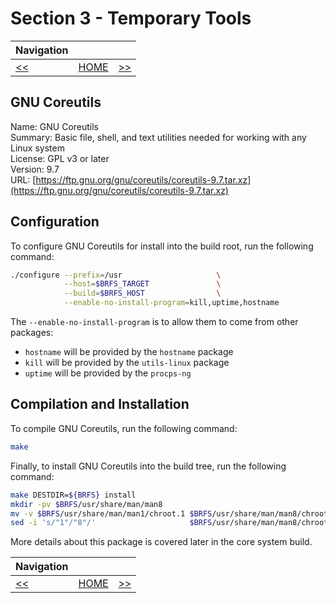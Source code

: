 # Section 3 - Temporary Tools

| Navigation |||
| --- | --- | ---: |
| [<<](./GNUBash.md) | [HOME](../README.md) | [>>](./GNUDiffutils.md) |

## GNU Coreutils

Name: GNU Coreutils<br />
Summary: Basic file, shell, and text utilities needed for working with any Linux system<br />
License: GPL v3 or later<br />
Version: 9.7<br />
URL: [https://ftp.gnu.org/gnu/coreutils/coreutils-9.7.tar.xz](https://ftp.gnu.org/gnu/coreutils/coreutils-9.7.tar.xz)<br />

## Configuration

To configure GNU Coreutils for install into the build root, run the following command:

```bash
./configure --prefix=/usr                     \
            --host=$BRFS_TARGET               \
            --build=$BRFS_HOST                \
            --enable-no-install-program=kill,uptime,hostname
```

The `--enable-no-install-program` is to allow them to come from other packages:

- `hostname` will be provided by the `hostname` package
- `kill` will be provided by the `utils-linux` package
- `uptime` will be provided by the `procps-ng`

## Compilation and Installation

To compile GNU Coreutils, run the following command:

```bash
make
```

Finally, to install GNU Coreutils into the build tree, run the following command:

```bash
make DESTDIR=${BRFS} install
mkdir -pv $BRFS/usr/share/man/man8
mv -v $BRFS/usr/share/man/man1/chroot.1 $BRFS/usr/share/man/man8/chroot.8
sed -i 's/"1"/"8"/'                     $BRFS/usr/share/man/man8/chroot.8
```

More details about this package is covered later in the core system build.

| Navigation |||
| --- | --- | ---: |
| [<<](./GNUBash.md) | [HOME](../README.md) | [>>](./GNUDiffutils.md) |
